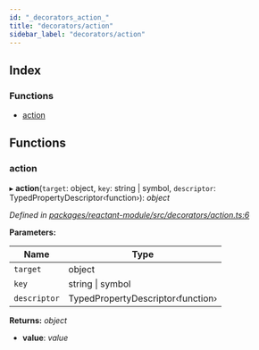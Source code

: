 ```yaml
---
id: "_decorators_action_"
title: "decorators/action"
sidebar_label: "decorators/action"
---
```


## Index

### Functions

* [action](_decorators_action_.md#action)

## Functions

###  action

▸ **action**(`target`: object, `key`: string | symbol, `descriptor`: TypedPropertyDescriptor‹function›): *object*

*Defined in [packages/reactant-module/src/decorators/action.ts:6](https://github.com/unadlib/reactant/blob/8c9cd62/packages/reactant-module/src/decorators/action.ts#L6)*

**Parameters:**

Name | Type |
------ | ------ |
`target` | object |
`key` | string &#124; symbol |
`descriptor` | TypedPropertyDescriptor‹function› |

**Returns:** *object*

* **value**: *value*
